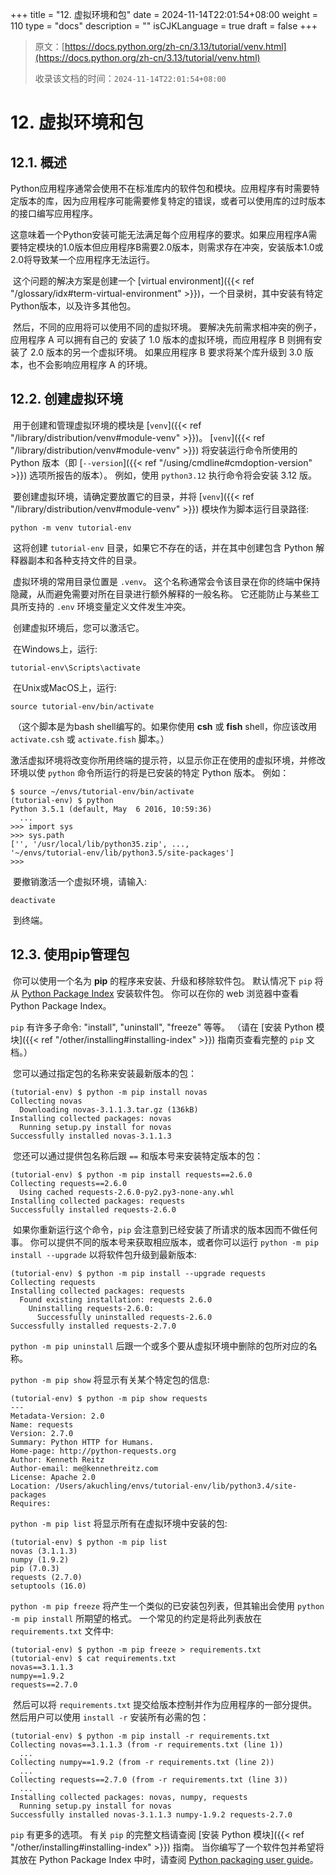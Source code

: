 +++
title = "12. 虚拟环境和包"
date = 2024-11-14T22:01:54+08:00
weight = 110
type = "docs"
description = ""
isCJKLanguage = true
draft = false
+++

> 原文：[https://docs.python.org/zh-cn/3.13/tutorial/venv.html](https://docs.python.org/zh-cn/3.13/tutorial/venv.html)
>
> 收录该文档的时间：`2024-11-14T22:01:54+08:00`

# 12. 虚拟环境和包

## 12.1. 概述

​	Python应用程序通常会使用不在标准库内的软件包和模块。应用程序有时需要特定版本的库，因为应用程序可能需要修复特定的错误，或者可以使用库的过时版本的接口编写应用程序。

​	这意味着一个Python安装可能无法满足每个应用程序的要求。如果应用程序A需要特定模块的1.0版本但应用程序B需要2.0版本，则需求存在冲突，安装版本1.0或2.0将导致某一个应用程序无法运行。

​	这个问题的解决方案是创建一个 [virtual environment]({{< ref "/glossary/idx#term-virtual-environment" >}})，一个目录树，其中安装有特定Python版本，以及许多其他包。

​	然后，不同的应用将可以使用不同的虚拟环境。 要解决先前需求相冲突的例子，应用程序 A 可以拥有自己的 安装了 1.0 版本的虚拟环境，而应用程序 B 则拥有安装了 2.0 版本的另一个虚拟环境。 如果应用程序 B 要求将某个库升级到 3.0 版本，也不会影响应用程序 A 的环境。

## 12.2. 创建虚拟环境

​	用于创建和管理虚拟环境的模块是 [`venv`]({{< ref "/library/distribution/venv#module-venv" >}})。 [`venv`]({{< ref "/library/distribution/venv#module-venv" >}}) 将安装运行命令所使用的 Python 版本（即 [`--version`]({{< ref "/using/cmdline#cmdoption-version" >}}) 选项所报告的版本）。 例如，使用 `python3.12` 执行命令将会安装 3.12 版。

​	要创建虚拟环境，请确定要放置它的目录，并将 [`venv`]({{< ref "/library/distribution/venv#module-venv" >}}) 模块作为脚本运行目录路径:

```
python -m venv tutorial-env
```

​	这将创建 `tutorial-env` 目录，如果它不存在的话，并在其中创建包含 Python 解释器副本和各种支持文件的目录。

​	虚拟环境的常用目录位置是 `.venv`。 这个名称通常会令该目录在你的终端中保持隐藏，从而避免需要对所在目录进行额外解释的一般名称。 它还能防止与某些工具所支持的 `.env` 环境变量定义文件发生冲突。

​	创建虚拟环境后，您可以激活它。

​	在Windows上，运行:

```
tutorial-env\Scripts\activate
```

​	在Unix或MacOS上，运行:

```
source tutorial-env/bin/activate
```

​	（这个脚本是为bash shell编写的。如果你使用 **csh** 或 **fish** shell，你应该改用 `activate.csh` 或 `activate.fish` 脚本。）

​	激活虚拟环境将改变你所用终端的提示符，以显示你正在使用的虚拟环境，并修改环境以使 `python` 命令所运行的将是已安装的特定 Python 版本。 例如：

```
$ source ~/envs/tutorial-env/bin/activate
(tutorial-env) $ python
Python 3.5.1 (default, May  6 2016, 10:59:36)
  ...
>>> import sys
>>> sys.path
['', '/usr/local/lib/python35.zip', ...,
'~/envs/tutorial-env/lib/python3.5/site-packages']
>>>
```

​	要撤销激活一个虚拟环境，请输入:

```
deactivate
```

​	到终端。

## 12.3. 使用pip管理包

​	你可以使用一个名为 **pip** 的程序来安装、升级和移除软件包。 默认情况下 `pip` 将从 [Python Package Index](https://pypi.org/) 安装软件包。 你可以在你的 web 浏览器中查看 Python Package Index。

`pip` 有许多子命令: "install", "uninstall", "freeze" 等等。 （请在 [安装 Python 模块]({{< ref "/other/installing#installing-index" >}}) 指南页查看完整的 `pip` 文档。）

​	您可以通过指定包的名称来安装最新版本的包：

```
(tutorial-env) $ python -m pip install novas
Collecting novas
  Downloading novas-3.1.1.3.tar.gz (136kB)
Installing collected packages: novas
  Running setup.py install for novas
Successfully installed novas-3.1.1.3
```

​	您还可以通过提供包名称后跟 `==` 和版本号来安装特定版本的包：

```
(tutorial-env) $ python -m pip install requests==2.6.0
Collecting requests==2.6.0
  Using cached requests-2.6.0-py2.py3-none-any.whl
Installing collected packages: requests
Successfully installed requests-2.6.0
```

​	如果你重新运行这个命令，`pip` 会注意到已经安装了所请求的版本因而不做任何事。 你可以提供不同的版本号来获取相应版本，或者你可以运行 `python -m pip install --upgrade` 以将软件包升级到最新版本:

```
(tutorial-env) $ python -m pip install --upgrade requests
Collecting requests
Installing collected packages: requests
  Found existing installation: requests 2.6.0
    Uninstalling requests-2.6.0:
      Successfully uninstalled requests-2.6.0
Successfully installed requests-2.7.0
```

`python -m pip uninstall` 后跟一个或多个要从虚拟环境中删除的包所对应的名称。

`python -m pip show` 将显示有关某个特定包的信息:

```
(tutorial-env) $ python -m pip show requests
---
Metadata-Version: 2.0
Name: requests
Version: 2.7.0
Summary: Python HTTP for Humans.
Home-page: http://python-requests.org
Author: Kenneth Reitz
Author-email: me@kennethreitz.com
License: Apache 2.0
Location: /Users/akuchling/envs/tutorial-env/lib/python3.4/site-packages
Requires:
```

`python -m pip list` 将显示所有在虚拟环境中安装的包:

```
(tutorial-env) $ python -m pip list
novas (3.1.1.3)
numpy (1.9.2)
pip (7.0.3)
requests (2.7.0)
setuptools (16.0)
```

`python -m pip freeze` 将产生一个类似的已安装包列表，但其输出会使用 `python -m pip install` 所期望的格式。 一个常见的约定是将此列表放在 `requirements.txt` 文件中:

```
(tutorial-env) $ python -m pip freeze > requirements.txt
(tutorial-env) $ cat requirements.txt
novas==3.1.1.3
numpy==1.9.2
requests==2.7.0
```

​	然后可以将 `requirements.txt` 提交给版本控制并作为应用程序的一部分提供。然后用户可以使用 `install -r` 安装所有必需的包：

```
(tutorial-env) $ python -m pip install -r requirements.txt
Collecting novas==3.1.1.3 (from -r requirements.txt (line 1))
  ...
Collecting numpy==1.9.2 (from -r requirements.txt (line 2))
  ...
Collecting requests==2.7.0 (from -r requirements.txt (line 3))
  ...
Installing collected packages: novas, numpy, requests
  Running setup.py install for novas
Successfully installed novas-3.1.1.3 numpy-1.9.2 requests-2.7.0
```

`pip` 有更多的选项。 有关 `pip` 的完整文档请查阅 [安装 Python 模块]({{< ref "/other/installing#installing-index" >}}) 指南。 当你编写了一个软件包并希望将其放在 Python Package Index 中时，请查阅 [Python packaging user guide](https://packaging.python.org/en/latest/tutorials/packaging-projects/)。
